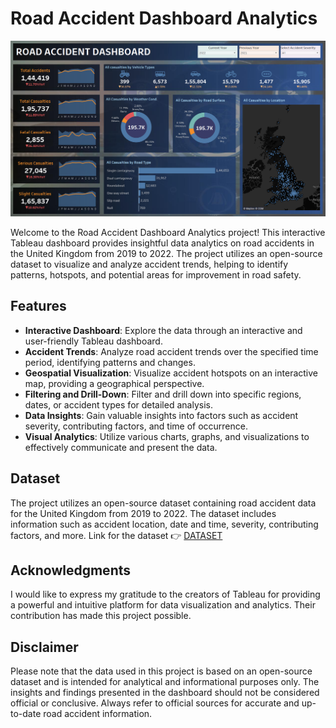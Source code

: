 # Road Accident Dashboard Analytics

[![Road Accident Dashboard Analytics](https://github.com/SuryaR08/Road-Accident-DashBoard-in-UK/blob/main/Banner.png)](https://public.tableau.com/views/RoadAccidentDashBoard_16869357682210/Dashboard1?:language=en-US&:display_count=n&:origin=viz_share_link)

Welcome to the Road Accident Dashboard Analytics project! This interactive Tableau dashboard provides insightful data analytics on road accidents in the United Kingdom from 2019 to 2022. The project utilizes an open-source dataset to visualize and analyze accident trends, helping to identify patterns, hotspots, and potential areas for improvement in road safety.

## Features

- **Interactive Dashboard**: Explore the data through an interactive and user-friendly Tableau dashboard.
- **Accident Trends**: Analyze road accident trends over the specified time period, identifying patterns and changes.
- **Geospatial Visualization**: Visualize accident hotspots on an interactive map, providing a geographical perspective.
- **Filtering and Drill-Down**: Filter and drill down into specific regions, dates, or accident types for detailed analysis.
- **Data Insights**: Gain valuable insights into factors such as accident severity, contributing factors, and time of occurrence.
- **Visual Analytics**: Utilize various charts, graphs, and visualizations to effectively communicate and present the data.

## Dataset

The project utilizes an open-source dataset containing road accident data for the United Kingdom from 2019 to 2022. The dataset includes information such as accident location, date and time, severity, contributing factors, and more.
Link for the dataset 👉 [DATASET](https://drive.google.com/file/d/10eNaZgwQA1BoYbi49D-bkmdosFwm8k29/view?usp=sharing)

## Acknowledgments

I would like to express my gratitude to the creators of Tableau for providing a powerful and intuitive platform for data visualization and analytics. Their contribution has made this project possible.

## Disclaimer

Please note that the data used in this project is based on an open-source dataset and is intended for analytical and informational purposes only. The insights and findings presented in the dashboard should not be considered official or conclusive. Always refer to official sources for accurate and up-to-date road accident information.
